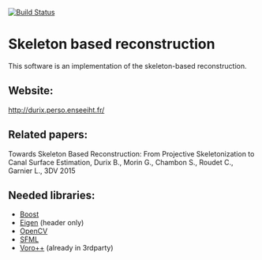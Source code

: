 [![Build Status](https://travis-ci.org/Ibujah/skeletonbasedreconstruction.svg?branch=master)](https://travis-ci.org/Ibujah/skeletonbasedreconstruction)

# Skeleton based reconstruction

This software is an implementation of the skeleton-based reconstruction.

## Website:

http://durix.perso.enseeiht.fr/

## Related papers:

Towards Skeleton Based Reconstruction: From Projective Skeletonization to Canal Surface Estimation, Durix B., Morin G., Chambon S., Roudet C., Garnier L., 3DV 2015

## Needed libraries:

 * [Boost](http://www.boost.org/)
 * [Eigen](http://eigen.tuxfamily.org/index.php?title=Main_Page) (header only)
 * [OpenCV](http://opencv.org/)
 * [SFML](http://www.sfml-dev.org/)
 * [Voro++](http://math.lbl.gov/voro++/) (already in 3rdparty)
